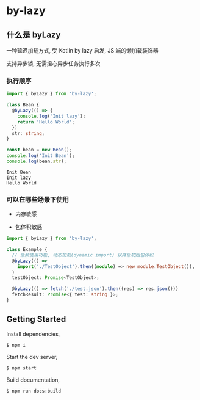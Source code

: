 # by-lazy

## 什么是 byLazy

一种延迟加载方式, 受 Kotlin by lazy 启发, JS 端的懒加载装饰器

支持异步锁, 无需担心异步任务执行多次

### 执行顺序

```typescript
import { byLazy } from 'by-lazy';

class Bean {
  @byLazy(() => {
    console.log('Init lazy');
    return 'Hello World';
  })
  str: string;
}

const bean = new Bean();
console.log('Init Bean');
console.log(bean.str);
```

```shell script
Init Bean
Init lazy
Hello World
```

### 可以在哪些场景下使用

- 内存敏感

- 包体积敏感

```typescript
import { byLazy } from 'by-lazy';

class Example {
  // 低频使用功能, 动态加载(dynamic import) 以降低初始包体积
  @byLazy(() =>
    import('./TestObject').then((module) => new module.TestObject()),
  )
  testObject: Promise<TestObject>;

  @byLazy(() => fetch('./test.json').then((res) => res.json()))
  fetchResult: Promise<{ test: string }>;
}
```

## Getting Started

Install dependencies,

```bash
$ npm i
```

Start the dev server,

```bash
$ npm start
```

Build documentation,

```bash
$ npm run docs:build
```
